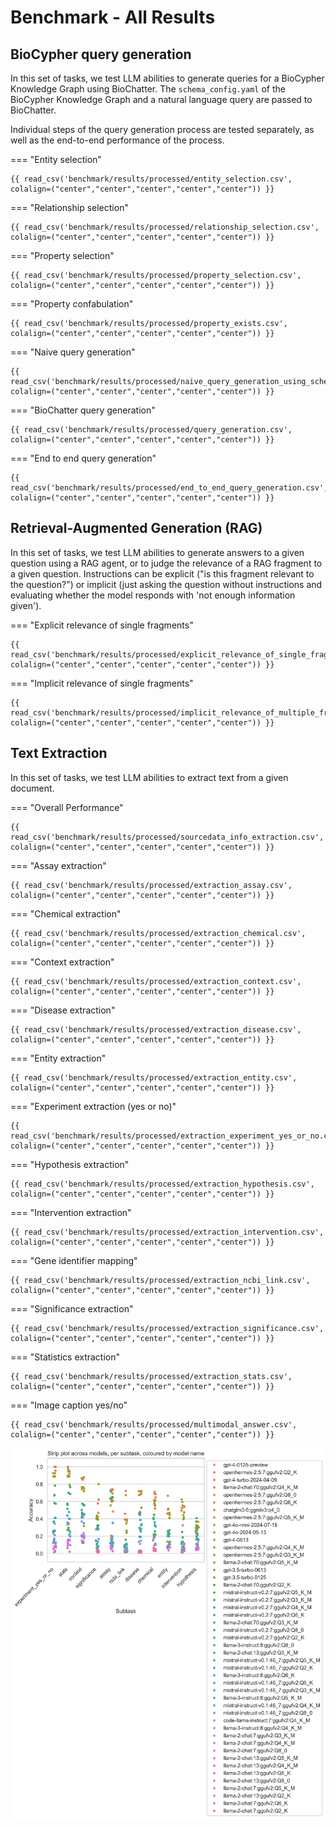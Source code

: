 # Benchmark - All Results

## BioCypher query generation

In this set of tasks, we test LLM abilities to generate queries for a BioCypher Knowledge Graph using BioChatter.
The `schema_config.yaml` of the BioCypher Knowledge Graph and a natural language query are passed to BioChatter.

Individual steps of the query generation process are tested separately, as well as the end-to-end performance of the process.

=== "Entity selection"

    {{ read_csv('benchmark/results/processed/entity_selection.csv', colalign=("center","center","center","center","center")) }}

=== "Relationship selection"

    {{ read_csv('benchmark/results/processed/relationship_selection.csv', colalign=("center","center","center","center","center")) }}

=== "Property selection"

    {{ read_csv('benchmark/results/processed/property_selection.csv', colalign=("center","center","center","center","center")) }}

=== "Property confabulation"

    {{ read_csv('benchmark/results/processed/property_exists.csv', colalign=("center","center","center","center","center")) }}

=== "Naive query generation"

    {{ read_csv('benchmark/results/processed/naive_query_generation_using_schema.csv', colalign=("center","center","center","center","center")) }}

=== "BioChatter query generation"

    {{ read_csv('benchmark/results/processed/query_generation.csv', colalign=("center","center","center","center","center")) }}

=== "End to end query generation"

    {{ read_csv('benchmark/results/processed/end_to_end_query_generation.csv', colalign=("center","center","center","center","center")) }}

## Retrieval-Augmented Generation (RAG)

In this set of tasks, we test LLM abilities to generate answers to a given question using a RAG agent, or to judge the relevance of a RAG fragment to a given question.
Instructions can be explicit ("is this fragment relevant to the question?") or implicit (just asking the question without instructions and evaluating whether the model responds with 'not enough information given').

=== "Explicit relevance of single fragments"

    {{ read_csv('benchmark/results/processed/explicit_relevance_of_single_fragments.csv', colalign=("center","center","center","center","center")) }}

=== "Implicit relevance of single fragments"

    {{ read_csv('benchmark/results/processed/implicit_relevance_of_multiple_fragments.csv', colalign=("center","center","center","center","center")) }}

## Text Extraction

In this set of tasks, we test LLM abilities to extract text from a given document.

=== "Overall Performance"

    {{ read_csv('benchmark/results/processed/sourcedata_info_extraction.csv', colalign=("center","center","center","center","center")) }}

=== "Assay extraction"

    {{ read_csv('benchmark/results/processed/extraction_assay.csv', colalign=("center","center","center","center","center")) }}

=== "Chemical extraction"

    {{ read_csv('benchmark/results/processed/extraction_chemical.csv', colalign=("center","center","center","center","center")) }}

=== "Context extraction"

    {{ read_csv('benchmark/results/processed/extraction_context.csv', colalign=("center","center","center","center","center")) }}

=== "Disease extraction"

    {{ read_csv('benchmark/results/processed/extraction_disease.csv', colalign=("center","center","center","center","center")) }}

=== "Entity extraction"

    {{ read_csv('benchmark/results/processed/extraction_entity.csv', colalign=("center","center","center","center","center")) }}

=== "Experiment extraction (yes or no)"

    {{ read_csv('benchmark/results/processed/extraction_experiment_yes_or_no.csv', colalign=("center","center","center","center","center")) }}

=== "Hypothesis extraction"

    {{ read_csv('benchmark/results/processed/extraction_hypothesis.csv', colalign=("center","center","center","center","center")) }}

=== "Intervention extraction"

    {{ read_csv('benchmark/results/processed/extraction_intervention.csv', colalign=("center","center","center","center","center")) }}

=== "Gene identifier mapping"

    {{ read_csv('benchmark/results/processed/extraction_ncbi_link.csv', colalign=("center","center","center","center","center")) }}

=== "Significance extraction"

    {{ read_csv('benchmark/results/processed/extraction_significance.csv', colalign=("center","center","center","center","center")) }}

=== "Statistics extraction"

    {{ read_csv('benchmark/results/processed/extraction_stats.csv', colalign=("center","center","center","center","center")) }}

=== "Image caption yes/no"

    {{ read_csv('benchmark/results/processed/multimodal_answer.csv', colalign=("center","center","center","center","center")) }}

![Stripplot Extraction Subtask](../images/stripplot-extraction-tasks.png)
